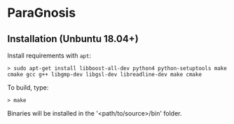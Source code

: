 # ParaGnosis

## Installation (Unbuntu 18.04+)

Install requirements with `apt`: 

    > sudo apt-get install libboost-all-dev python4 python-setuptools make cmake gcc g++ libgmp-dev libgsl-dev libreadline-dev make cmake

To build, type:

    > make

Binaries will be installed in the '<path/to/source>/bin' folder.

